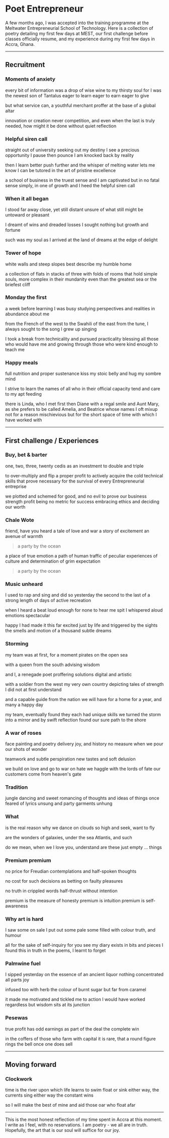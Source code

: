 # Poet Entrepreneur

A few months ago, I was accepted into the training programme at the Meltwater Entrepreneurial School of Technology. Here is a collection of poetry detailing my first few days at MEST, our first challenge before classes officially resume, and my experience during my first few days in Accra, Ghana.

---

## Recruitment

### Moments of anxiety

every bit of information
was a drop of wise wine
to my thirsty soul
for I was the newest son of Tantalus
eager to learn
eager to earn
eager to give

but what service can,
a youthful merchant proffer
at the base
of a global altar

innovation or creation
never competition,
and even when the last
is truly needed,
how might it be done
without quiet reflection

### Helpful siren call

straight out of university
seeking out my destiny
I see a precious opportunity
I pause then pounce
I am knocked back by reality

then I learn better
push further
and the whisper of melting water
lets me know
I can be tutored in the art
of pristine excellence

a school of business
in the truest sense
and I am captivated
but in no fatal sense
simply, in one of growth
and I heed the
helpful siren call

### When it all began

I stood far away
close, yet still distant
unsure of what still might
be untoward or pleasant

I dreamt of wins
and dreaded losses
I sought nothing
but growth and fortune

such was my soul
as I arrived
at the land of dreams
at the edge of delight

### Tower of hope

white walls
and steep slopes
best describe
my humble home

a collection of flats
in stacks of three
with folds of rooms
that hold simple souls,
more complex
in their mundanity
even than the greatest sea
or the briefest cliff

### Monday the first

a week before learning
I was busy studying
perspectives and realities
in abundance about me

from the French of the west
to the Swahili of the east
from the tune, I always sought
to the song I grew up singing

I took a break
from technicality
and pursued practicality
blessing all those
who would have me
and growing through
those who were kind
enough to teach me

### Happy meals

full nutrition
and proper sustenance
kiss my stoic belly
and hug my sombre mind

I strive to learn
the names of all who
in their official capacity
tend and care
to my apt feeding

there is Linda, who I met first
then Diane with a regal smile
and Aunt Mary, as she prefers to be called
Amelia, and Beatrice
whose names I oft mixup
not for a reason mischievious
but for the short space of time
with which I have worked with

---

## First challenge / Experiences

### Buy, bet & barter

one, two, three,
twenty cedis
as an investment to double
and triple

to over-multiply
and flip a proper profit
to actively acquire the cold
technical skills
that prove necessary
for the survival of
every Entrepreneurial entreprise

we plotted and schemed
for good, and no evil
to prove our business strength
profit being no metric for success
embracing ethics
and deciding our worth

### Chale Wote

friend, have you heard
a tale of love and war
a story of excitement
an avenue of warmth

> a party by the ocean

a place of true emotion
a path of human traffic
of peculiar experiences
of culture and determination
of grim expectation

> a party by the ocean

### Music unheard

I used to rap and sing
and did so yesterday
the second to the last
of a strong length of days
of active recreation

when I heard a beat
loud enough
for none to hear me spit
I whispered aloud
emotions spectacular

happy I had made it this far
excited just by life
and triggered by the sights
the smells and motion
of a thousand
subtle dreams

### Storming

my team was
at first, for a moment
pirates on the open sea

with a queen from the south
advising wisdom

and I, a renegade poet
proffering solutions
digital and artistic

with a soldier from the west
my very own country
depicting tales of strength
I did not at first understand

and a capable guide from the nation
we will have for a home
for a year, and many a happy day

my team, eventually found
they each had unique skills
we turned the storm
into a mirror
and by swift reflection
found our sure path to the shore

### A war of roses

face painting and poetry
delivery joy, and history
no measure when we pour
our shots of wonder

teamwork
and subtle perspiration
new tastes
and soft delusion

we build on love
and go to war on hate
we haggle with the lords of fate
our customers
come from heaven's gate

### Tradition

jungle dancing
and sweet romancing
of thoughts and ideas
of things once feared
of lyrics unsung
and party garments unhung

### What

is the real reason
why we dance on clouds so high
and seek, want to fly

are the wonders of
galaxies, under the sea
Atlantis, and such

do we mean, when we
I love you, understand
are these just empty
... things

### Premium premium

no price for
Freudian contemplations
and half-spoken thoughts

no cost for
such decisions
as betting on faulty pleasures

no truth
in crippled words
half-thrust without intention

premium
is the measure of honesty
premium
is intuition
premium
is self-awareness

### Why art is hard

I saw some on sale
I put out some pale
some filled with colour
truth, and humour

all for the sake
of self-inquiry
for you see my diary
exists in bits and pieces
I found this in truth
in the poems, I learnt to forget

### Palmwine fuel

I sipped yesterday
on the essence of
an ancient liquor
nothing concentrated
all parts joy

infused too with herb
the colour of burnt sugar
but far from caramel

it made me motivated
and tickled me to action
I would have worked regardless
but wisdom sits
at its junction

### Pesewas

true profit
has odd earnings
as part of the deal
the complete win

in the coffers of those
who farm with capital
it is rare,
that a round figure
rings the bell
once one does sell

---

## Moving forward

### Clockwork

time is the river
upon which life learns to swim
float or sink
either way, the currents sing
either way the constant wins

so I will make
the best of mine
and aid those oar
who float afar

---

This is the most honest reflection of my time spent in Accra at this moment. I write as I feel, with no reservations. I am poetry - we all are in truth. Hopefully, the art that is our soul will suffice for our joy.
